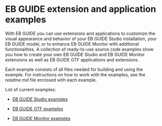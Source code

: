 # EB GUIDE extension and application examples

With EB GUIDE you can use extensions and applications to customize the visual appearance and behavior of your EB GUIDE Studio installation, your EB GUIDE model, or to enhance EB GUIDE Monitor with additional functionalities. A collection of ready-to-use source code examples show you how to create your own EB GUIDE Studio and EB GUIDE Monitor extensions as well as EB GUIDE GTF applications and extensions.

Each example consists of all files needed for building and using the example. For instructions on how to work with the examples, see the _readme.md_ file enclosed with each example. 

List of current examples:

* [EB GUIDE Studio examples](./EB_GUIDE_Studio)

* [EB GUIDE GTF examples](./EB_GUIDE_GTF)

* [EB GUIDE Monitor examples](./EB_GUIDE_Monitor)